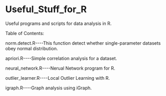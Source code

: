 Useful_Stuff_for_R
======================

Useful programs and scripts for data analysis in R.

Table of Contents:

norm.detect.R----This function detect whether single-parameter datasets obey normal distribution.

apriori.R----Simple correlation analysis for a dataset.

neural_network.R----Nerual Network program for R.

outlier_learner.R----Local Outlier Learning with R.

igraph.R----Graph analysis using iGraph.
